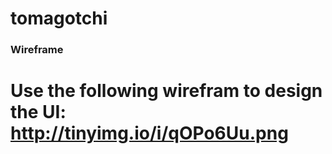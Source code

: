 # tomagotchi

### Wireframe

# Use the following wirefram to design the UI: http://tinyimg.io/i/qOPo6Uu.png